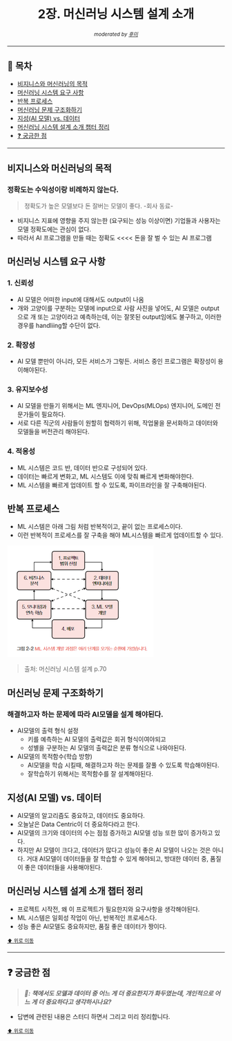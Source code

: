 <div align="center">
    <h1>2장. 머신러닝 시스템 설계 소개</h1>
    <sup><i>moderated by <a href="https://github.com/opijae">후미</a></i></sup>
</div>

---

## 📝 목차

- [비지니스와 머신러닝의 목적](#비지니스와-머신러닝의-목적)
- [머신러닝 시스템 요구 사항](#머신러닝-시스템-요구-사항)
- [반복 프로세스](#반복-프로세스)
- [머신러닝 문제 구조화하기](#머신러닝-문제-구조화하기)
- [지성(AI 모델) vs. 데이터](<#지성(AI-모델)-vs.-데이터>)
- [머신러닝 시스템 설계 소개 챕터 정리](#머신러닝-시스템-설계-소개-챕터-정리)
- [❓ 궁금한 점](#-궁금한-점)

---

## 비지니스와 머신러닝의 목적

### 정확도는 수익성이랑 비례하지 않는다.

> 정확도가 높은 모델보다 돈 잘버는 모델이 좋다. -회사 동료-

- 비지니스 지표에 영향을 주지 않는한 (요구되는 성능 이상이면) 기업들과 사용자는 모델 정확도에는 관심이 없다.
- 따라서 AI 프로그램을 만들 때는 정확도 <<<< 돈을 잘 벌 수 있는 AI 프로그램

## 머신러닝 시스템 요구 사항

### 1. 신뢰성

- AI 모델은 어떠한 input에 대해서도 output이 나옴
- 개와 고양이를 구분하는 모델에 input으로 사람 사진을 넣어도, AI 모델은 output으로 개 또는 고양이라고 예측하는데, 이는 잘못된 output임에도 불구하고, 이러한 경우를 handliing할 수단이 없다.

### 2. 확장성

- AI 모델 뿐만이 아니라, 모든 서비스가 그렇든. 서비스 중인 프로그램은 확장성이 용이해야된다.

### 3. 유지보수성

- AI 모델을 만들기 위해서는 ML 엔지니어, DevOps(MLOps) 엔지니어, 도메인 전문가들이 필요하다.
- 서로 다른 직군의 사람들이 원할히 협력하기 위해, 작업물을 문서화하고 데이터와 모델들을 버전관리 해야된다.

### 4. 적응성

- ML 시스템은 코드 반, 데이터 반으로 구성되어 있다.
- 데이터는 빠르게 변화고, ML 시스템도 이에 맞춰 빠르게 변화해야한다.
- ML 시스템을 빠르게 업데이트 할 수 있도록, 파이프라인을 잘 구축해야된다.

## 반복 프로세스

- ML 시스템은 아래 그림 처럼 반복적이고, 끝이 없는 프로세스이다.
- 이런 반복적이 프로세스를 잘 구축을 해야 ML시스템을 빠르게 업데이트할 수 있다.

![머신러닝 시스템 설계](./img/ch02/ml-system-development.png)

> 출처: 머신러닝 시스템 설계 p.70

## 머신러닝 문제 구조화하기

### 해결하고자 하는 문제에 따라 AI모델을 설계 해야된다.

- AI모델의 출력 형식 설정
  - 키를 예측하는 AI 모델의 출력값은 회귀 형식이여야되고
  - 성별을 구분하는 AI 모델의 출력값은 분류 형식으로 나와야된다.
- AI모델의 목적함수(학습 방향)
  - AI모델을 학습 시킬때, 해결하고자 하는 문제를 잘풀 수 있도록 학습해야된다.
  - 잘학습하기 위해서는 목적함수를 잘 설계해야된다.

## 지성(AI 모델) vs. 데이터

- AI모델의 알고리즘도 중요하고, 데이터도 중요하다.
- 오늘날은 Data Centric이 더 중요하다라고 한다.
- AI모델의 크기와 데이터의 수는 점점 증가하고 AI모델 성능 또한 많이 증가하고 있다.
- 하지만 AI 모델이 크다고, 데이터가 많다고 성능이 좋은 AI 모델이 나오는 것은 아니다. 거대 AI모델이 데이터들을 잘 학습할 수 있게 해야되고, 방대한 데이터 중, 품질이 좋은 데이터들을 사용해야된다.

## 머신러닝 시스템 설계 소개 챕터 정리

- 프로젝트 시작전, 왜 이 프로젝트가 필요한지와 요구사항을 생각해야된다.
- ML 시스템은 일회성 작업이 아닌, 반복적인 프로세스다.
- 성능 좋은 AI모델도 중요하지만, 품질 좋은 데이터가 짱이다.

<sup><a href="#-목차">⬆️ 위로 이동</a></sup>

---

## ❓ 궁금한 점

> <strong><i>🐧: 책에서도 모델과 데이터 중 어느 게 더 중요한지가 화두였는데, 개인적으로 어느 게 더 중요하다고 생각하시나요?</i></strong>

- 답변에 관련된 내용은 스터디 하면서 그리고 미리 정리합니다.

<sup><a href="#-목차">⬆️ 위로 이동</a></sup>
